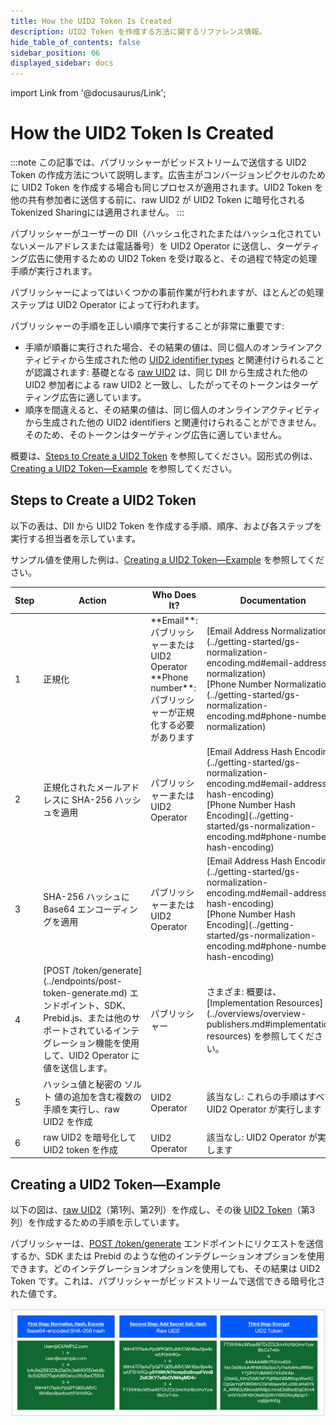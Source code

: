 ```yaml
---
title: How the UID2 Token Is Created
description: UID2 Token を作成する方法に関するリファレンス情報。
hide_table_of_contents: false
sidebar_position: 06
displayed_sidebar: docs
---
```


import Link from '@docusaurus/Link';

# How the UID2 Token Is Created

:::note
この記事では、パブリッシャーがビッドストリームで送信する UID2 Token の作成方法について説明します。広告主がコンバージョンピクセルのために UID2 Token を作成する場合も同じプロセスが適用されます。UID2 Token を他の共有参加者に送信する前に、raw UID2 が UID2 Token に暗号化される <Link href="../ref-info/glossary-uid#gl-tokenized-sharing">Tokenized Sharing</Link>には適用されません。
:::

パブリッシャーがユーザーの <Link href="../ref-info/glossary-uid#gl-dii">DII</Link>（ハッシュ化されたまたはハッシュ化されていないメールアドレスまたは電話番号）を UID2 <Link href="../ref-info/glossary-uid#gl-operator">Operator</Link> に送信し、ターゲティング広告に使用するための UID2 Token を受け取ると、その過程で特定の処理手順が実行されます。

パブリッシャーによってはいくつかの事前作業が行われますが、ほとんどの処理ステップは UID2 Operator によって行われます。

パブリッシャーの手順を正しい順序で実行することが非常に重要です:
- 手順が順番に実行された場合、その結果の値は、同じ個人のオンラインアクティビティから生成された他の [UID2 identifier types](uid-identifier-types.md) と関連付けられることが認識されます: 基礎となる [raw UID2](../ref-info/glossary-uid.md#gl-raw-uid2) は、同じ DII から生成された他の UID2 参加者による raw UID2 と一致し、したがってそのトークンはターゲティング広告に適しています。
- 順序を間違えると、その結果の値は、同じ個人のオンラインアクティビティから生成された他の UID2 identifiers と関連付けられることができません。そのため、そのトークンはターゲティング広告に適していません。

概要は、[Steps to Create a UID2 Token](#steps-to-create-a-uid2-token) を参照してください。図形式の例は、[Creating a UID2 Token&#8212;Example](#creating-a-uid2-tokenexample) を参照してください。

## Steps to Create a UID2 Token

以下の表は、DII から UID2 Token を作成する手順、順序、および各ステップを実行する担当者を示しています。

サンプル値を使用した例は、[Creating a UID2 Token&#8212;Example](#creating-a-uid2-tokenexample) を参照してください。

<table width="100%">
  <thead>
    <tr>
      <th width="5%">Step</th>
      <th width="35%">Action</th>
      <th width="30%">Who Does It?</th>
      <th width="35%">Documentation</th>
    </tr>
  </thead>
  <tbody>
    <tr>
      <td>1</td>
      <td><Link href="../ref-info/glossary-uid#gl-normalize">正規化</Link></td>
      <td>**Email**: パブリッシャーまたは UID2 Operator<br/>**Phone number**: パブリッシャーが正規化する必要があります</td>
      <td>[Email Address Normalization](../getting-started/gs-normalization-encoding.md#email-address-normalization)<br/>[Phone Number Normalization](../getting-started/gs-normalization-encoding.md#phone-number-normalization)</td>
    </tr>
    <tr>
      <td>2</td>
      <td>正規化されたメールアドレスに <Link href="../ref-info/glossary-uid#gl-sha-256">SHA-256</Link> ハッシュを適用</td>
      <td>パブリッシャーまたは UID2 Operator</td>
      <td>[Email Address Hash Encoding](../getting-started/gs-normalization-encoding.md#email-address-hash-encoding)<br/>[Phone Number Hash Encoding](../getting-started/gs-normalization-encoding.md#phone-number-hash-encoding)</td>
    </tr>
    <tr>
      <td>3</td>
      <td>SHA-256 ハッシュに Base64 エンコーディングを適用</td>
      <td>パブリッシャーまたは UID2 Operator</td>
      <td>[Email Address Hash Encoding](../getting-started/gs-normalization-encoding.md#email-address-hash-encoding)<br/>[Phone Number Hash Encoding](../getting-started/gs-normalization-encoding.md#phone-number-hash-encoding)</td>
    </tr>
    <tr>
      <td>4</td>
      <td>[POST&nbsp;/token/generate](../endpoints/post-token-generate.md) エンドポイント、SDK、Prebid.js、または他のサポートされているインテグレーション機能を使用して、UID2 Operator に値を送信します。</td>
      <td>パブリッシャー</td>
      <td>さまざま: 概要は、[Implementation Resources](../overviews/overview-publishers.md#implementation-resources) を参照してください。</td>
    </tr>
     <tr>
      <td>5</td>
      <td>ハッシュ値と秘密の <Link href="../ref-info/glossary-uid#gl-salt">ソルト</Link> 値の追加を含む複数の手順を実行し、raw UID2 を作成</td>
      <td>UID2 Operator</td>
      <td>該当なし: これらの手順はすべて UID2 Operator が実行します</td>
    </tr>
     <tr>
      <td>6</td>
      <td>raw UID2 を暗号化して UID2 token を作成</td>
      <td>UID2 Operator</td>
      <td>該当なし: UID2 Operator が実行します</td>
    </tr>
 </tbody>
</table>

## Creating a UID2 Token&#8212;Example

以下の図は、[raw UID2](../ref-info/glossary-uid.md#gl-raw-uid2)（第1列、第2列）を作成し、その後 [UID2 Token](../ref-info/glossary-uid.md#gl-uid2-token)（第3列）を作成するための手順を示しています。

パブリッシャーは、[POST&nbsp;/token/generate](../endpoints/post-token-generate.md) エンドポイントにリクエストを送信するか、SDK または Prebid のような他のインテグレーションオプションを使用できます。どのインテグレーションオプションを使用しても、その結果は UID2 Token です。これは、パブリッシャーがビッドストリームで送信できる暗号化された値です。

![Sequential steps for creating a UID2](images/HowUID2Created_UID2ImplementationPlaybook.jpg)

